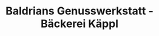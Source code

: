 ---
title: "Baldrians Genusswerkstatt - Bäckerei Käppl"
url: /hainfeld/baldrians-genusswerkstatt-baeckerei-kaeppl/
shop: Bäckerei
---